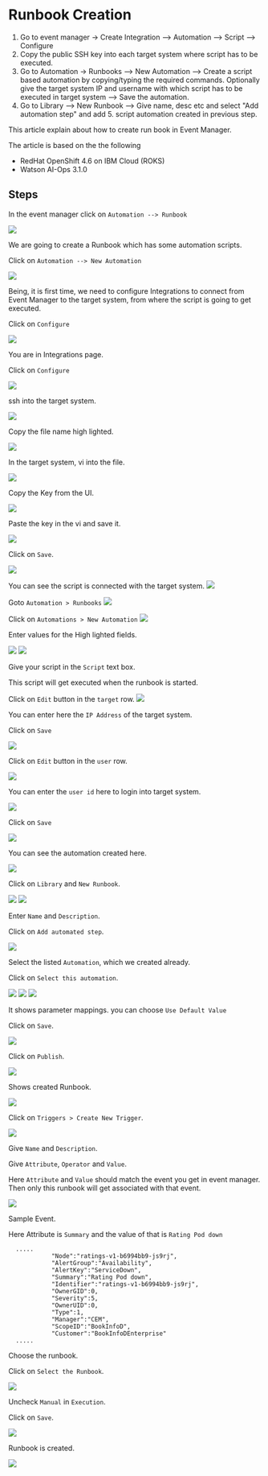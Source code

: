 # Runbook Creation

1. Go to event manager -> Create Integration --> Automation --> Script --> Configure 
2. Copy the public SSH key into each target system where script has to be executed. 
3. Go to Automation -> Runbooks --> New Automation --> Create a script based automation by copying/typing the required commands. Optionally give the target system IP and username with which script has to be executed in target system --> Save the automation.
4. Go to Library --> New Runbook --> Give name, desc etc and select "Add automation step" and add 5. script automation created in previous step.

This article explain about how to create run book in Event Manager.

The article is based on the the following

- RedHat OpenShift 4.6 on IBM Cloud (ROKS)
- Watson AI-Ops 3.1.0

## Steps

In the event manager click on `Automation --> Runbook`

<img src="images/image-11.png">

We are going to create a Runbook which has some automation scripts.

Click on `Automation --> New Automation`

<img src="images/image-12.png">

Being, it is first time, we need to configure Integrations to connect from Event Manager to the target system, from where the script is going to get executed.

Click on `Configure`

<img src="images/image-13.png">

You are in Integrations page.

Click on `Configure`

<img src="images/image-14.png">

ssh into the target system.

<img src="images/image-15.png">

Copy the file name high lighted.

<img src="images/image-16.png">

In the target system, vi into the file.

<img src="images/image-17.png">

Copy the Key from the UI.

<img src="images/image-18.png">

Paste the key in the vi and save it.

<img src="images/image-19.png">

Click on `Save`.

<img src="images/image-20.png">

You can see the script is connected with the target system.
<img src="images/image-21.png">

Goto `Automation > Runbooks`
<img src="images/image-22.png">

Click on `Automations > New Automation`
<img src="images/image-23.png">

Enter values for the High lighted fields.

<img src="images/image-24.png">

<img src="images/image-25.png">

Give your script in the `Script` text box.

This script will get executed when the runbook is started.

Click on `Edit` button in the `target` row.
<img src="images/image-26.png">

You can enter here the `IP Address` of the target system.

Click on  `Save`

<img src="images/image-27.png">

Click on `Edit` button in the `user` row.

<img src="images/image-28.png">

You can enter the `user id` here to login into target system.

<img src="images/image-29.png">

Click on  `Save`

<img src="images/image-30.png">

You can see the automation created here.

<img src="images/image-31.png">

Click on `Library` and `New Runbook`.

<img src="images/image-32.png">


<img src="images/image-33.png">

Enter `Name` and `Description`.

Click on `Add automated step`.

<img src="images/image-34.png">

Select the listed `Automation`, which we created already.

Click on `Select this automation`.

<img src="images/image-35.png">

<img src="images/image-36.png">
<img src="images/image-37.png">

It shows parameter mappings. you can choose `Use Default Value`

Click on `Save`.

<img src="images/image-38.png">

Click on `Publish`.

<img src="images/image-39.png">

Shows created Runbook.

<img src="images/image-40.png">

Click on `Triggers > Create New Trigger`.

<img src="images/image-41.png">

Give `Name` and `Description`.

Give `Attribute`, `Operator` and `Value`.

Here `Attribute` and `Value` should match the event you get in event manager. Then only this runbook will get associated with that event.

<img src="images/image-42.png">

Sample Event. 

Here Attribute is `Summary` and the value of that is `Rating Pod down`
```
  .....
            "Node":"ratings-v1-b6994bb9-js9rj",
            "AlertGroup":"Availability",
            "AlertKey":"ServiceDown",
            "Summary":"Rating Pod down",
            "Identifier":"ratings-v1-b6994bb9-js9rj",
            "OwnerGID":0,
            "Severity":5,
            "OwnerUID":0,
            "Type":1,
            "Manager":"CEM",
            "ScopeID":"BookInfoD",
            "Customer":"BookInfoDEnterprise"
  .....
```

Choose the runbook.

Click on `Select the Runbook`.

<img src="images/image-43.png">

Uncheck  `Manual` in `Execution`.

Click on `Save`.

<img src="images/image-44.png">

Runbook is created.

<img src="images/image-45.png">

